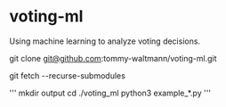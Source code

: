 # voting-ml
Using machine learning to analyze voting decisions.

git clone git@github.com:tommy-waltmann/voting-ml.git

git fetch --recurse-submodules

'''
mkdir output
cd ./voting_ml
python3 example_*.py
'''